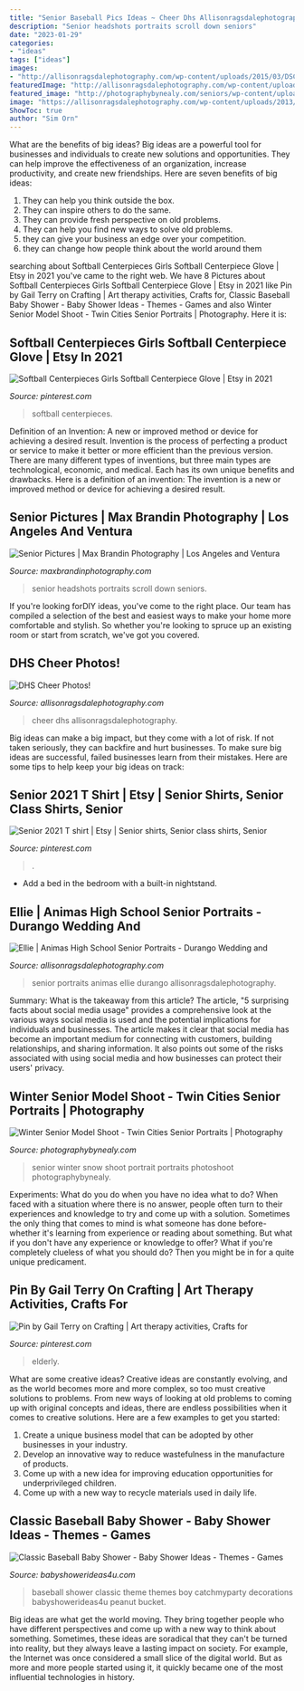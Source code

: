 ```yaml
---
title: "Senior Baseball Pics Ideas ~ Cheer Dhs Allisonragsdalephotography"
description: "Senior headshots portraits scroll down seniors"
date: "2023-01-29"
categories:
- "ideas"
tags: ["ideas"]
images:
- "http://allisonragsdalephotography.com/wp-content/uploads/2015/03/DSC3678.jpg"
featuredImage: "http://allisonragsdalephotography.com/wp-content/uploads/2015/03/DSC3678.jpg"
featured_image: "http://photographybynealy.com/seniors/wp-content/uploads/2016/02/29-1140-post/eagan-apple-valley-rosemount-senior-picture-ideas21.jpg"
image: "https://allisonragsdalephotography.com/wp-content/uploads/2013/07/allisonragsdalephotography-5727.jpg"
ShowToc: true
author: "Sim Orn"
---
```



What are the benefits of big ideas?
Big ideas are a powerful tool for businesses and individuals to create new solutions and opportunities. They can help improve the effectiveness of an organization, increase productivity, and create new friendships. Here are seven benefits of big ideas:
1. They can help you think outside the box.
2. They can inspire others to do the same.
3. They can provide fresh perspective on old problems.
4. They can help you find new ways to solve old problems.
5. they can give your business an edge over your competition.
6. they can change how people think about the world around them     
	

		
searching about Softball Centerpieces Girls Softball Centerpiece Glove | Etsy in 2021 you've came to the right web. We have 8 Pictures about Softball Centerpieces Girls Softball Centerpiece Glove | Etsy in 2021 like Pin by Gail Terry on Crafting | Art therapy activities, Crafts for, Classic Baseball Baby Shower - Baby Shower Ideas - Themes - Games and also Winter Senior Model Shoot - Twin Cities Senior Portraits | Photography. Here it is:
		
    
## Softball Centerpieces Girls Softball Centerpiece Glove | Etsy In 2021

<img loading=lazy src="https://i.pinimg.com/736x/98/95/d6/9895d65d4a529f12fa6c0679b868b03e.jpg" onerror="this.onerror=null;this.src='https://tse3.mm.bing.net/th?id=OIP.rgisUqsen_OKlcZumJI1HAHaNN&amp;pid=15.1';" alt="Softball Centerpieces Girls Softball Centerpiece Glove | Etsy in 2021">

_Source: pinterest.com_

>softball centerpieces. 

	

Definition of an Invention: A new or improved method or device for achieving a desired result.
Invention is the process of perfecting a product or service to make it better or more efficient than the previous version. There are many different types of inventions, but three main types are technological, economic, and medical. Each has its own unique benefits and drawbacks. Here is a definition of an invention: 
The invention is a new or improved method or device for achieving a desired result.

    
## Senior Pictures | Max Brandin Photography | Los Angeles And Ventura

<img loading=lazy src="http://www.maxbrandinphotography.com/wp-content/gallery/maydiddy/0K8A6084.JPG" onerror="this.onerror=null;this.src='https://tse4.mm.bing.net/th?id=OIP.LWbJ2KT-KNJUOBE4pcYzfQHaLH&amp;pid=15.1';" alt="Senior Pictures | Max Brandin Photography | Los Angeles and Ventura">

_Source: maxbrandinphotography.com_

>senior headshots portraits scroll down seniors. 

	

If you're looking forDIY ideas, you've come to the right place. Our team has compiled a selection of the best and easiest ways to make your home more comfortable and stylish. So whether you're looking to spruce up an existing room or start from scratch, we've got you covered.

    
## DHS Cheer Photos!

<img loading=lazy src="http://allisonragsdalephotography.com/wp-content/uploads/2015/03/DSC3678.jpg" onerror="this.onerror=null;this.src='https://tse3.mm.bing.net/th?id=OIP.XHkE9-FHK2bRcH67FL4qtQHaFS&amp;pid=15.1';" alt="DHS Cheer Photos!">

_Source: allisonragsdalephotography.com_

>cheer dhs allisonragsdalephotography. 

	

Big ideas can make a big impact, but they come with a lot of risk. If not taken seriously, they can backfire and hurt businesses. To make sure big ideas are successful, failed businesses learn from their mistakes. Here are some tips to help keep your big ideas on track:

    
## Senior 2021 T Shirt | Etsy | Senior Shirts, Senior Class Shirts, Senior

<img loading=lazy src="https://i.pinimg.com/736x/1a/66/ff/1a66ffbbb2badf2615be247be03a0dc7.jpg" onerror="this.onerror=null;this.src='https://tse4.mm.bing.net/th?id=OIP.Xult8nPJmgOI0bCd3zFi_wHaJ3&amp;pid=15.1';" alt="Senior 2021 T shirt | Etsy | Senior shirts, Senior class shirts, Senior">

_Source: pinterest.com_

>. 

	

- Add a bed in the bedroom with a built-in nightstand.

    
## Ellie | Animas High School Senior Portraits - Durango Wedding And

<img loading=lazy src="https://allisonragsdalephotography.com/wp-content/uploads/2013/07/allisonragsdalephotography-5727.jpg" onerror="this.onerror=null;this.src='https://tse4.mm.bing.net/th?id=OIP.eR9zfPSOytNHbLM_vOiuyQHaLI&amp;pid=15.1';" alt="Ellie | Animas High School Senior Portraits - Durango Wedding and">

_Source: allisonragsdalephotography.com_

>senior portraits animas ellie durango allisonragsdalephotography. 

	

Summary: What is the takeaway from this article?
The article, "5 surprising facts about social media usage" provides a comprehensive look at the various ways social media is used and the potential implications for individuals and businesses. The article makes it clear that social media has become an important medium for connecting with customers, building relationships, and sharing information. It also points out some of the risks associated with using social media and how businesses can protect their users' privacy.

    
## Winter Senior Model Shoot - Twin Cities Senior Portraits | Photography

<img loading=lazy src="http://photographybynealy.com/seniors/wp-content/uploads/2016/02/29-1140-post/eagan-apple-valley-rosemount-senior-picture-ideas21.jpg" onerror="this.onerror=null;this.src='https://tse1.mm.bing.net/th?id=OIP.kWeQgNQUJg48wc5SCZ26ywHaLH&amp;pid=15.1';" alt="Winter Senior Model Shoot - Twin Cities Senior Portraits | Photography">

_Source: photographybynealy.com_

>senior winter snow shoot portrait portraits photoshoot photographybynealy. 

	

Experiments: What do you do when you have no idea what to do?
When faced with a situation where there is no answer, people often turn to their experiences and knowledge to try and come up with a solution. Sometimes the only thing that comes to mind is what someone has done before- whether it's learning from experience or reading about something. But what if you don't have any experience or knowledge to offer? What if you're completely clueless of what you should do? Then you might be in for a quite unique predicament.

    
## Pin By Gail Terry On Crafting | Art Therapy Activities, Crafts For

<img loading=lazy src="https://i.pinimg.com/736x/4b/43/9a/4b439aaabb4d99c93e9c4d426e08bccf--assisted-living-activities-senior-center.jpg" onerror="this.onerror=null;this.src='https://tse1.mm.bing.net/th?id=OIP.CmjzqSseeUbGSnCgtQzNnQHaJ3&amp;pid=15.1';" alt="Pin by Gail Terry on Crafting | Art therapy activities, Crafts for">

_Source: pinterest.com_

>elderly. 

	

What are some creative ideas?
Creative ideas are constantly evolving, and as the world becomes more and more complex, so too must creative solutions to problems. From new ways of looking at old problems to coming up with original concepts and ideas, there are endless possibilities when it comes to creative solutions. Here are a few examples to get you started:
1. Create a unique business model that can be adopted by other businesses in your industry.
2. Develop an innovative way to reduce wastefulness in the manufacture of products.
3. Come up with a new idea for improving education opportunities for underprivileged children.
4. Come up with a new way to recycle materials used in daily life.

    
## Classic Baseball Baby Shower - Baby Shower Ideas - Themes - Games

<img loading=lazy src="https://babyshowerideas4u.com/wp-content/uploads/2016/07/Classic-Baseball-Baby-Shower-Peanut-Bucket.jpg" onerror="this.onerror=null;this.src='https://tse1.mm.bing.net/th?id=OIP.3G01XxMiuae49O6jdMnm7gHaJ4&amp;pid=15.1';" alt="Classic Baseball Baby Shower - Baby Shower Ideas - Themes - Games">

_Source: babyshowerideas4u.com_

>baseball shower classic theme themes boy catchmyparty decorations babyshowerideas4u peanut bucket. 

	

Big ideas are what get the world moving. They bring together people who have different perspectives and come up with a new way to think about something. Sometimes, these ideas are soradical that they can't be turned into reality, but they always leave a lasting impact on society. For example, the Internet was once considered a small slice of the digital world. But as more and more people started using it, it quickly became one of the most influential technologies in history.

